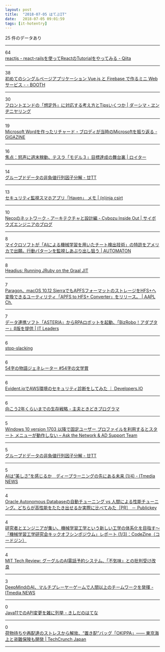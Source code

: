 ```yaml
---
layout: post
title:  "2018-07-05 はてぶIT"
date:   2018-07-05 09:01:59
tags: [it-hotentry]
---
```

25 件のデータあり

<hr><div class="row">
<div class="col-1"><span class="badge badge-pill badge-success h2">64</span></div>
<div class="col-11"><a href='https://qiita.com/joe-re/items/96f12dda4a62470d1d7c' target='_blank'>reactjs - react-railsを使ってReactのTutorialをやってみる - Qiita</a></div>
</div>
<hr>
<div class="row">
<div class="col-1"><span class="badge badge-pill badge-success h2">38</span></div>
<div class="col-11"><a href='https://booth.pm/ja/items/829853' target='_blank'>初めてのシングルページアプリケーション Vue.js と Firebase で作るミニ Web サービス - - BOOTH</a></div>
</div>
<hr>
<div class="row">
<div class="col-1"><span class="badge badge-pill badge-success h2">30</span></div>
<div class="col-11"><a href='https://necomesi.jp/blog/tsmd/posts/229' target='_blank'>フロントエンドの「想定外」に対応する考え方とTipsいくつか | ダーシマ・ヱンヂニヤリング</a></div>
</div>
<hr>
<div class="row">
<div class="col-1"><span class="badge badge-pill badge-success h2">19</span></div>
<div class="col-11"><a href='https://gigazine.net/news/20180704-microsoft-early-days/' target='_blank'>Microsoft Wordを作ったリチャード・ブロディが当時のMicrosoftを振り返る - GIGAZINE</a></div>
</div>
<hr>
<div class="row">
<div class="col-1"><span class="badge badge-pill badge-success h2">16</span></div>
<div class="col-11"><a href='https://jp.reuters.com/article/idJPKBN1JU0KM' target='_blank'>焦点：怒声に週末稼動、テスラ「モデル３」目標達成の舞台裏 | ロイター</a></div>
</div>
<hr>
<div class="row">
<div class="col-1"><span class="badge badge-pill badge-success h2">14</span></div>
<div class="col-11"><a href='http://abrahamcow.hatenablog.com/entry/2018/07/05/023446' target='_blank'>グループドデータの非負値行列因子分解 - 廿TT</a></div>
</div>
<hr>
<div class="row">
<div class="col-1"><span class="badge badge-pill badge-success h2">13</span></div>
<div class="col-11"><a href='http://csirt.ninja/?p=1474' target='_blank'>セキュリティ監視スマホアプリ「Haven」 メモ | (n)inja csirt</a></div>
</div>
<hr>
<div class="row">
<div class="col-1"><span class="badge badge-pill badge-success h2">10</span></div>
<div class="col-11"><a href='http://blog.cybozu.io/entry/2018/07/05/080000' target='_blank'>Necoのネットワーク - アーキテクチャと設計編 - Cybozu Inside Out | サイボウズエンジニアのブログ</a></div>
</div>
<hr>
<div class="row">
<div class="col-1"><span class="badge badge-pill badge-success h2">8</span></div>
<div class="col-11"><a href='http://jp.automaton.am/articles/newsjp/20180704-71399/' target='_blank'>マイクロソフトが「AIによる機械学習を用いたチート検出技術」の特許をアメリカで出願。行動パターンを監視しあぶり出し狙う | AUTOMATON</a></div>
</div>
<hr>
<div class="row">
<div class="col-1"><span class="badge badge-pill badge-success h2">8</span></div>
<div class="col-11"><a href='http://blog.headius.com/2018/07/running-jruby-on-graal-jit.html' target='_blank'>Headius: Running JRuby on the Graal JIT</a></div>
</div>
<hr>
<div class="row">
<div class="col-1"><span class="badge badge-pill badge-success h2">7</span></div>
<div class="col-11"><a href='https://applech2.com/archives/20180704-paragon-apfs-to-hfs-converter.html' target='_blank'>Paragon、macOS 10.12 SierraでもAPFSフォーマットのストレージをHFS+へ変換できるユーティリティ「APFS to HFS+ Converter」をリリース。 | AAPL Ch.</a></div>
</div>
<hr>
<div class="row">
<div class="col-1"><span class="badge badge-pill badge-success h2">7</span></div>
<div class="col-11"><a href='https://it.impressbm.co.jp/articles/-/16354' target='_blank'>データ連携ソフト「ASTERIA」からRPAロボットを起動、「BizRobo！アダプター」β版を提供 | IT Leaders</a></div>
</div>
<hr>
<div class="row">
<div class="col-1"><span class="badge badge-pill badge-success h2">6</span></div>
<div class="col-11"><a href='https://kevinlynagh.com/stop-slacking/' target='_blank'>stop-slacking</a></div>
</div>
<hr>
<div class="row">
<div class="col-1"><span class="badge badge-pill badge-success h2">6</span></div>
<div class="col-11"><a href='https://ujiqn.github.io/54-novel/' target='_blank'>54字の物語ジェネレーター #54字の文学賞</a></div>
</div>
<hr>
<div class="row">
<div class="col-1"><span class="badge badge-pill badge-success h2">6</span></div>
<div class="col-11"><a href='https://dev.classmethod.jp/security/using-evidentio-for-security-diagnosis-of-aws/' target='_blank'>Evident.ioでAWS環境のセキュリティ診断をしてみた ｜ Developers.IO</a></div>
</div>
<hr>
<div class="row">
<div class="col-1"><span class="badge badge-pill badge-success h2">6</span></div>
<div class="col-11"><a href='http://masayuki14.hatenablog.com/entry/2018/07/04/220000' target='_blank'>向こう2年くらいまでの生存戦略 - 主夫ときどきプログラマ</a></div>
</div>
<hr>
<div class="row">
<div class="col-1"><span class="badge badge-pill badge-success h2">5</span></div>
<div class="col-11"><a href='https://blogs.technet.microsoft.com/jpntsblog/2018/06/27/win10_mandatoryuserprofile/' target='_blank'>Windows 10 version 1703 以降で固定ユーザー プロファイルを利用するとスタート メニューが動作しない – Ask the Network & AD Support Team</a></div>
</div>
<hr>
<div class="row">
<div class="col-1"><span class="badge badge-pill badge-success h2">5</span></div>
<div class="col-11"><a href='https://ift.tt/2KzMByM' target='_blank'>グループドデータの非負値行列因子分解 - 廿TT</a></div>
</div>
<hr>
<div class="row">
<div class="col-1"><span class="badge badge-pill badge-success h2">5</span></div>
<div class="col-11"><a href='http://www.itmedia.co.jp/news/articles/1807/05/news019.html' target='_blank'>AIは“美しさ”を感じるか　ディープラーニングの先にある未来 (1/4) - ITmedia NEWS</a></div>
</div>
<hr>
<div class="row">
<div class="col-1"><span class="badge badge-pill badge-success h2">4</span></div>
<div class="col-11"><a href='https://www.publickey1.jp/blog/18/oracle_autonomous_database_vs_pr.html' target='_blank'>Oracle Autonomous Databaseの自動チューニング vs 人間による性能チューニング。どちらが高性能をたたき出せるか実際に比べてみた［PR］ － Publickey</a></div>
</div>
<hr>
<div class="row">
<div class="col-1"><span class="badge badge-pill badge-success h2">4</span></div>
<div class="col-11"><a href='https://codezine.jp/article/detail/10941' target='_blank'>研究者とエンジニアが集い、機械学習工学という新しい工学の体系化を目指す～「機械学習工学研究会キックオフシンポジウム」レポート (1/3)：CodeZine（コードジン）</a></div>
</div>
<hr>
<div class="row">
<div class="col-1"><span class="badge badge-pill badge-success h2">4</span></div>
<div class="col-11"><a href='https://www.technologyreview.jp/s/93380/google-demos-duplex-its-ai-that-sounds-exactly-like-a-very-weird-nice-human/' target='_blank'>MIT Tech Review: グーグルのAI電話予約システム、「不気味」との批判受け改良</a></div>
</div>
<hr>
<div class="row">
<div class="col-1"><span class="badge badge-pill badge-success h2">3</span></div>
<div class="col-11"><a href='http://www.itmedia.co.jp/news/articles/1807/04/news115.html' target='_blank'>DeepMindのAI、マルチプレーヤーゲームで人間以上のチームワークを発揮 - ITmedia NEWS</a></div>
</div>
<hr>
<div class="row">
<div class="col-1"><span class="badge badge-pill badge-success h2">0</span></div>
<div class="col-11"><a href='http://d.hatena.ne.jp/nowokay/20180704#1530712754' target='_blank'>Java11でのAPI変更を雑に列挙 - きしだのはてな</a></div>
</div>
<hr>
<div class="row">
<div class="col-1"><span class="badge badge-pill badge-success h2">0</span></div>
<div class="col-11"><a href='https://jp.techcrunch.com/2018/07/05/okippa-insurance/' target='_blank'>荷物待ちや再配達のストレスから解放、“置き配”バッグ「OKIPPA」—— 東京海上と盗難保険も開発 | TechCrunch Japan</a></div>
</div>
<hr>

